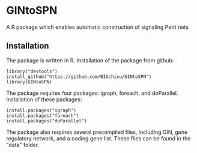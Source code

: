 # GINtoSPN
A R package which enables automatic construction of signaling Petri nets
## Installation
The package is written in R. Installation of the package from github:
```
library("devtools")
install_github("https://github.com/BIGchixu/GINtoSPN")
library(GINtoSPN)
```
The package requires four packages: igraph, foreach, and doParallel. Installation of these packages:
```
install.packages("igraph")
install.packages("foreach")
install.packages("doParallel")
```
The package also requires several precompiled files, including GIN, gene regulatory network, and a coding gene list. These files can be found in the "data" folder.
